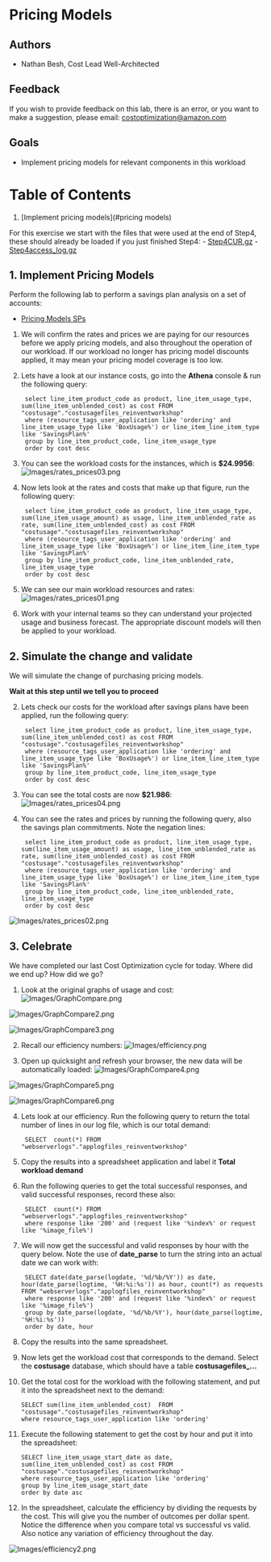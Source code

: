 # Pricing Models

## Authors
- Nathan Besh, Cost Lead Well-Architected


## Feedback
If you wish to provide feedback on this lab, there is an error, or you want to make a suggestion, please email: costoptimization@amazon.com


## Goals
- Implement pricing models for relevant components in this workload



# Table of Contents
1. [Implement pricing models](#pricing models)


For this exercise we start with the files that were used at the end of Step4, these should already be loaded if you just finished Step4: 
    - [Step4CUR.gz](Code/Step4CUR.gz)
    - [Step4access_log.gz](Code/Step4AccessLog.gz)    


<a name="pricing_models"></a>
## 1. Implement Pricing Models 
Perform the following lab to perform a savings plan analysis on a set of accounts:

- [Pricing Models SPs](../Cost_Fundamentals/100_3_Pricing_Models/README.md)


1. We will confirm the rates and prices we are paying for our resources before we apply pricing models, and also throughout the operation of our workload.  If our workload no longer has pricing model discounts applied, it may mean your pricing model coverage is too low.

2. Lets have a look at our instance costs, go into the **Athena** console & run the following query:

        select line_item_product_code as product, line_item_usage_type, sum(line_item_unblended_cost) as cost FROM "costusage"."costusagefiles_reinventworkshop"
        where (resource_tags_user_application like 'ordering' and line_item_usage_type like 'BoxUsage%') or line_item_line_item_type like 'SavingsPlan%'
        group by line_item_product_code, line_item_usage_type
        order by cost desc

3. You can see the workload costs for the instances, which is **$24.9956**:
![Images/rates_prices03.png](Images/rates_prices03.png)

4. Now lets look at the rates and costs that make up that figure, run the following query:

        select line_item_product_code as product, line_item_usage_type, sum(line_item_usage_amount) as usage, line_item_unblended_rate as rate, sum(line_item_unblended_cost) as cost FROM "costusage"."costusagefiles_reinventworkshop"
        where (resource_tags_user_application like 'ordering' and line_item_usage_type like 'BoxUsage%') or line_item_line_item_type like 'SavingsPlan%'
        group by line_item_product_code, line_item_unblended_rate, line_item_usage_type
        order by cost desc

3. We can see our main workload resources and rates:
![Images/rates_prices01.png](Images/rates_prices01.png)

4. Work with your internal teams so they can understand your projected usage and business forecast. The appropriate discount models will then be applied to your workload.



<a name="validation"></a>
## 2. Simulate the change and validate
We will simulate the change of purchasing pricing models.

**Wait at this step until we tell you to proceed**

2. Lets check our costs for the workload after savings plans have been applied, run the following query:

        select line_item_product_code as product, line_item_usage_type, sum(line_item_unblended_cost) as cost FROM "costusage"."costusagefiles_reinventworkshop"
        where (resource_tags_user_application like 'ordering' and line_item_usage_type like 'BoxUsage%') or line_item_line_item_type like 'SavingsPlan%'
        group by line_item_product_code, line_item_usage_type
        order by cost desc

3. You can see the total costs are now **$21.986**:
![Images/rates_prices04.png](Images/rates_prices04.png)

3. You can see the rates and prices by running the following query, also the savings plan commitments.  Note the negation lines:

        select line_item_product_code as product, line_item_usage_type, sum(line_item_usage_amount) as usage, line_item_unblended_rate as rate, sum(line_item_unblended_cost) as cost FROM "costusage"."costusagefiles_reinventworkshop"
        where (resource_tags_user_application like 'ordering' and line_item_usage_type like 'BoxUsage%') or line_item_line_item_type like 'SavingsPlan%'
        group by line_item_product_code, line_item_unblended_rate, line_item_usage_type
        order by cost desc
        
![Images/rates_prices02.png](Images/rates_prices02.png)



## 3. Celebrate
We have completed our last Cost Optimization cycle for today. Where did we end up? How did we go?

1. Look at the original graphs of usage and cost:
![Images/GraphCompare.png](Images/GraphCompare.png)

![Images/GraphCompare2.png](Images/GraphCompare2.png)

![Images/GraphCompare3.png](Images/GraphCompare3.png)

2. Recall our efficiency numbers:
![Images/efficiency.png](Images/efficiency.png)

3. Open up quicksight and refresh your browser, the new data will be automatically loaded:
![Images/GraphCompare4.png](Images/GraphCompare4.png)

![Images/GraphCompare5.png](Images/GraphCompare5.png)

![Images/GraphCompare6.png](Images/GraphCompare6.png)

4. Lets look at our efficiency. Run the following query to return the total number of lines in our log file, which is our total demand:

        SELECT  count(*) FROM "webserverlogs"."applogfiles_reinventworkshop" 

5. Copy the results into a spreadsheet application and label it **Total workload demand**

6. Run the following queries to get the total successful responses, and valid successful responses, record these also:

        SELECT  count(*) FROM "webserverlogs"."applogfiles_reinventworkshop" 
        where response like '200' and (request like '%index%' or request like '%image_file%')

7. We will now get the successful and valid responses by hour with the query below. Note the use of **date_parse** to turn the string into an actual date we can work with:

        SELECT date(date_parse(logdate, '%d/%b/%Y')) as date, hour(date_parse(logtime, '%H:%i:%s')) as hour, count(*) as requests FROM "webserverlogs"."applogfiles_reinventworkshop" 
        where response like '200' and (request like '%index%' or request like '%image_file%')
        group by date_parse(logdate, '%d/%b/%Y'), hour(date_parse(logtime, '%H:%i:%s'))
        order by date, hour

8. Copy the results into the same spreadsheet.

9. Now lets get the workload cost that corresponds to the demand. Select the **costusage** database, which should have a table **costusagefiles_...**

10. Get the total cost for the workload with the following statement, and put it into the spreadsheet next to the demand:

        SELECT sum(line_item_unblended_cost)  FROM "costusage"."costusagefiles_reinventworkshop" 
        where resource_tags_user_application like 'ordering'

11. Execute the following statement to get the cost by hour and put it into the spreadsheet:

        SELECT line_item_usage_start_date as date, sum(line_item_unblended_cost) as cost FROM "costusage"."costusagefiles_reinventworkshop" 
        where resource_tags_user_application like 'ordering'
        group by line_item_usage_start_date
        order by date asc

12. In the spreadsheet, calculate the efficiency by dividing the requests by the cost. This will give you the number of outcomes per dollar spent. Notice the difference when you compare total vs successful vs valid. Also notice any variation of efficiency throughout the day.

![Images/efficiency2.png](Images/efficiency2.png) 
